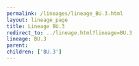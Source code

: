 ```yaml
---
permalink: /lineages/lineage_BU.3.html
layout: lineage_page
title: Lineage BU.3
redirect_to: ../lineage.html?lineage=BU.3
lineage: BU.3
parent: 
children: ['BU.3']
---
```

